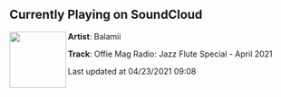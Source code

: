 ## Currently Playing on SoundCloud

[<img align="left" width="100" src="https://i1.sndcdn.com/artworks-V6ElCHLjFbgPg2zI-yfZuyQ-t500x500.jpg">](https://soundcloud.com/balamii/offie-mag-radio-jazz-flute-special-april-2021)

**Artist**: Balamii 

**Track**: Offie Mag Radio: Jazz Flute Special - April 2021

Last updated at 04/23/2021 09:08
